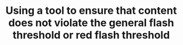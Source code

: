 ---
title: Using a tool to ensure that content does not violate the general flash threshold or red flash threshold
description: ""
url: https://www.w3.org/TR/WCAG20-TECHS/G15.html
---